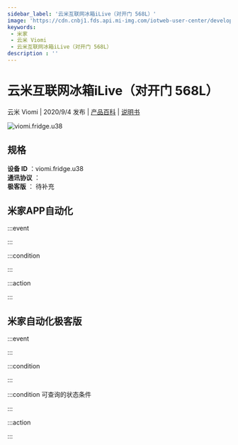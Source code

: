 ```yaml
---
sidebar_label: '云米互联网冰箱iLive（对开门 568L）'
image: 'https://cdn.cnbj1.fds.api.mi-img.com/iotweb-user-center/developer_1679048482039kppzxItT.png?GalaxyAccessKeyId=AKVGLQWBOVIRQ3XLEW&Expires=9223372036854775807&Signature=fCEtRE2V2IZtjWgda3w454JAZnM='
keywords: 
 - 米家
 - 云米 Viomi
 - 云米互联网冰箱iLive（对开门 568L）
description : ''
---
```

# 云米互联网冰箱iLive（对开门 568L）

云米 Viomi | 2020/9/4 发布 | [产品百科](https://home.mi.com/webapp/content/baike/product/index.html?model=viomi.fridge.u38/) | [说明书](https://home.mi.com/views/introduction.html?model=viomi.fridge.u38&region=cn)

![viomi.fridge.u38](https://cdn.cnbj1.fds.api.mi-img.com/iotweb-user-center/developer_1679048482039kppzxItT.png?GalaxyAccessKeyId=AKVGLQWBOVIRQ3XLEW&Expires=9223372036854775807&Signature=fCEtRE2V2IZtjWgda3w454JAZnM=)

## 规格  
> 
**设备 ID** ：viomi.fridge.u38  
**通讯协议** ：  
**极客版**  ： 待补充 


## 米家APP自动化  

:::event  

:::

:::condition  

:::

:::action   

:::

## 米家自动化极客版  

:::event  

:::

:::condition  

:::

:::condition 可查询的状态条件  

:::

:::action  

:::

        
